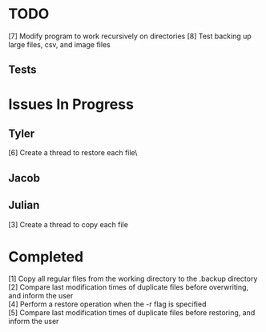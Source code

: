 # TODO #

[7] Modify program to work recursively on directories
[8] Test backing up large files, csv, and image files

## Tests ##

# Issues In Progress #

## Tyler ##
[6] Create a thread to restore each file\

## Jacob ##

## Julian ##
[3] Create a thread to copy each file

# Completed #
[1] Copy all regular files from the working directory to the .backup directory\
[2] Compare last modification times of duplicate files before overwriting, and inform the user\
[4] Perform a restore operation when the -r flag is specified\
[5] Compare last modification times of duplicate files before restoring, and inform the user
